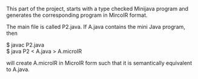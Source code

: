This part of the project, starts with a type checked Minijava program and generates the corresponding program in MircoIR format.

The main file is called P2.java. If A.java contains the mini Java program, then

$ javac P2.java  
$ java P2 < A.java > A.microIR  

will create A.microIR in MicroIR form such that it is semantically equivalent to A.java.

